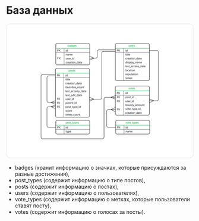 # База данных
![db](https://github.com/starling92/yandex_practicum/blob/main/sql_border2880_1628581407.png)

- badges (хранит информацию о значках, которые присуждаются за разные достижения),
- post_types (содержит информацию о типе постов),
- posts (содержит информацию о постах),
- users (содержит информацию о пользователях),
- vote_types (содержит информацию о метках, которые пользователи ставят посту),
- votes (cодержит информацию о голосах за посты).
